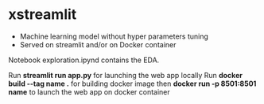 # xstreamlit

* Machine learning model  without hyper parameters tuning
* Served on streamlit and/or on Docker container  

Notebook exploration.ipynd contains the EDA.

Run **streamlit run app.py** for launching the web app locally
Run **docker build --tag name .** for building docker image then **docker run -p 8501:8501 name** to launch the web app on docker container